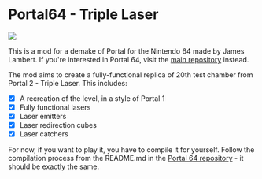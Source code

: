# Portal64 - Triple Laser
![](./assets/images/gameplay.gif)

This is a mod for a demake of Portal for the Nintendo 64 made by James Lambert. If you're interested in Portal 64, visit the [main repository](https://github.com/lambertjamesd/portal64/) instead.

The mod aims to create a fully-functional replica of 20th test chamber from Portal 2 - Triple Laser. This includes:

- [X] A recreation of the level, in a style of Portal 1
- [X] Fully functional lasers
- [X] Laser emitters
- [X] Laser redirection cubes
- [X] Laser catchers

For now, if you want to play it, you have to compile it for yourself. Follow the compilation process from the README.md in the [Portal 64 repository](https://github.com/lambertjamesd/portal64/) - it should be exactly the same.

